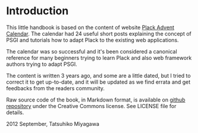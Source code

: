 # Introduction

This little handbook is based on the content of website [Plack Advent Calendar](http://advent.plackperl.org/). The calendar had 24 useful short posts explaining the concept of PSGI and tutorials how to adapt Plack to the existing web applications.

The calendar was so successful and it's been considered a canonical reference for many beginners trying to learn Plack and also web framework authors trying to adapt PSGI.

The content is written 3 years ago, and some are a little dated, but I tried to correct it to get up-to-date, and it will be updated as we find errata and get feedbacks from the readers community.

Raw source code of the book, in Markdown format, is available on [github repository](https://github.com/miyagawa/plack-handbook) under the Creative Commons license. See LICENSE file for details.

2012 September, Tatsuhiko Miyagawa

